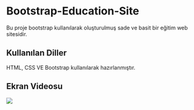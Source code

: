 <h1>Bootstrap-Education-Site</h1>

Bu proje bootstrap kullanılarak oluşturulmuş sade ve basit bir eğitim web sitesidir.

<h2>Kullanılan Diller</h2>

HTML, CSS VE Bootstrap kullanılarak hazırlanmıştır.

<h2>Ekran Videosu</h2>

![](bilgi-dunyasi.gif)

